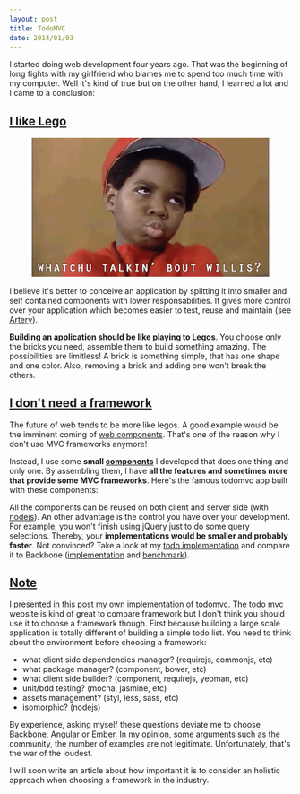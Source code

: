```yaml
---
layout: post
title: TodoMVC
date: 2014/01/03
---
```


I started doing web development four years ago. That was the beginning of long fights with my girlfriend who blames me to spend too much time with my computer. Well it's kind of true but on the other hand, I learned a lot and I came to a conclusion: 

## <a class="post-section" href="#ilikelego">I like Lego</a>

<figure class="txtcenter">
  <img src="/images/whaat.gif" alt="whatchu talkin' bout willis?" />
</figure>

I believe it's better to conceive an application by splitting it into smaller and self contained components with lower responsabilities. It gives more control over your application which becomes easier to test, reuse and maintain (see [Artery](http://github.com/bredele/artery)).

**Building an application should be like playing to Legos**. You choose only the bricks you need, assemble them to build something amazing. The possibilities are limitless! A brick is something simple, that has one shape and one color. Also, removing a brick and adding one won't break the others.

## <a class="post-section" href="#noframework">I don't need a framework</a>

The future of web tends to be more like legos. A good example would be the imminent coming of [web components](http://www.html5rocks.com/en/tutorials/webcomponents/customelements/). That's one of the reason why I don't use MVC frameworks anymore!

Instead, I use some **small [components](http://github.com/bredele)** I developed that does one thing and only one. By assembling them, I have **all the features and sometimes more that provide some MVC frameworks**. Here's the famous todomvc app built with these components:

<div class="todo"></div>


All the components can be reused on both client and server side (with [nodejs](http://nodejs.org/)). An other advantage is the control you have over your development. For example, you won't finish using jQuery just to do some query selections. Thereby, your **implementations would be smaller and probably faster**. Not convinced? Take a look at my [todo implementation](https://raw.github.com/bredele/todo/master/index.js) and 
compare it to Backbone ([implementation](https://github.com/tastejs/todomvc/tree/gh-pages/architecture-examples/backbone/js) and [benchmark](http://swannodette.github.io/todomvc/architecture-examples/backbone/index.html)).

## <a class="post-section" href="#note">Note</a>

I presented in this post my own implementation of [todomvc](http://todomvc.com/). The todo mvc website is kind of great to compare framework but I don't think you should use it to choose a framework though. First because building a large scale application is totally different of building a simple todo list. You need to think about the environment before choosing a framework:
  - what client side dependencies manager? (requirejs, commonjs, etc)
  - what package manager? (component, bower, etc)
  - what client side builder? (component, requirejs, yeoman, etc)
  - unit/bdd testing? (mocha, jasmine, etc)
  - assets management? (styl, less, sass, etc)
  - isomorphic? (nodejs)

By experience, asking myself these questions deviate me to choose Backbone, Angular or Ember. In my opinion, some arguments such as the community, the number of examples are not legitimate. Unfortunately, that's the war of the loudest.

I will soon write an article about how important it is to consider an holistic approach when choosing a framework in the industry.



<!-- ## <a class="post-section" href="#note">Note</a>



## <a class="post-section" href="#noframework">I don't need a framework</a>

I'm talking about the thousand of MV* frameworks out there such as Backbone, Angular, Dojo or Ember. I experienced some and wasn't convinced, I even did my own (called [olives](http://github.com/flams/olives)) but it wasn't enough.

The problem partly related to the fact I'm really opiniated as well as these frameworks. I like simple and old plain JavaScript. I'm looking to write the exact same code on both client and server side (with [nodejs](http://nodejs.org/)). I only swear by inversion of control, separation of responsabilities and maintainability. I don't like using object literals to define my modules... The list is long, and I could go on but it's only a matter of taste and you may be already found the framework that fits your needs.

The problem is not much the framework but the developer. There is a lot of example ()

You can't create and architecture a large scale application like a simple todo list otherwise you'll finish by sharing your models, having composite layouts, layout managers
Is the community a good argument to choose a framework? 

I don't think so 



An other problem was that these frameworks are usually pretty good to do simple things but it become quickly complicated when you want to create a large scale application. 

Some paradigms such as sharing your models, composite layouts or layouts manager are a nightmare to maintain. 

You finish by sharing models between views, doing 

 -->
<script src""></script>